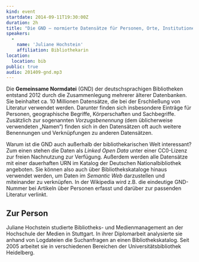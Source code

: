 ```yaml
---
kind: event
startdate: 2014-09-11T19:30:00Z
duration: 2h
title: "Die GND – normierte Datensätze für Personen, Orte, Institutionen und Themen"
speakers:
  -
    name: 'Juliane Hochstein'
    affiliation: Bibliothekarin
location:
  location: bib
public: true
audio: 201409-gnd.mp3
---
```

Die **Gemeinsame Normdatei** (GND) der deutschsprachigen Bibliotheken entstand 2012 durch die Zusammenlegung mehrerer älterer Datenbanken. Sie beinhaltet ca. 10 Millionen Datensätze, die bei der Erschließung von Literatur verwendet werden. Darunter finden sich insbesondere Einträge für Personen, geographische Begriffe, Körperschaften und Sachbegriffe. Zusätzlich zur sogenannten *Vorzugsbenennung* (dem üblicherweise verwendeten „Namen“) finden sich in den Datensätzen oft auch weitere Benennungen und Verknüpfungen zu anderen Datensätzen.

Warum ist die GND auch außerhalb der bibliothekarischen Welt interessant? Zum einen stehen die Daten als *Linked Open Data* unter einer CC0-Lizenz zur freien Nachnutzung zur Verfügung. Außerdem werden alle Datensätze mit einer dauerhaften URN im Katalog der Deutschen Nationalbibliothek angeboten. Sie können also auch über Bibliothekskataloge hinaus verwendet werden, um Daten im *Semantic Web* darzustellen und miteinander zu verknüpfen. In der Wikipedia wird z.B. die eindeutige GND-Nummer bei Artikeln über Personen erfasst und darüber zur passenden Literatur verlinkt.

## Zur Person

Juliane Hochstein studierte Bibliotheks- und Medienmanagement an der Hochschule der Medien in Stuttgart. In ihrer Diplomarbeit analysierte sie anhand von Logdateien die Suchanfragen an einen Bibliothekskatalog. Seit 2005 arbeitet sie in verschiedenen Bereichen der Universitätsbibliothek Heidelberg.
